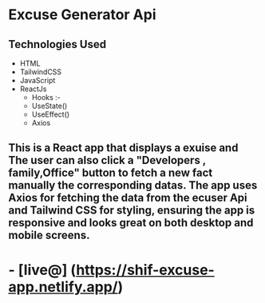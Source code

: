 # Excuse Generator Api
 ## Technologies Used
 - HTML
 - TailwindCSS
 - JavaScript
 - ReactJs
    - Hooks :-
     - UseState()
     - UseEffect()
     - Axios

## This is a React app that displays a exuise  and  The user can also click a "Developers , family,Office" button to fetch a new fact manually the corresponding datas. The app uses Axios for fetching the data from the ecuser Api and Tailwind CSS for styling, ensuring the app is responsive and looks great on both desktop and mobile screens.


# - [live@] (https://shif-excuse-app.netlify.app/)
